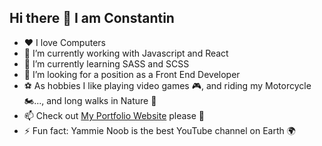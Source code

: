 ## Hi there 👋 I am Constantin


- ❤️ I love Computers
- 🧠 I’m currently working with Javascript and React
- 🌱 I’m currently learning SASS and SCSS
- 💼 I’m looking for a position as a Front End Developer
- ⚽ As hobbies I like playing video games 🎮, and riding my Motorcycle 🏍️..., and long walks in Nature 🌳
- 📫 Check out [My Portfolio Website](https://constantinluciu.netlify.app/) please 🙏
- ⚡ Fun fact: Yammie Noob is the best YouTube channel on Earth 🌍

